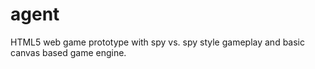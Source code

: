 agent
=====

HTML5 web game prototype with spy vs. spy style gameplay and basic canvas based game engine.


